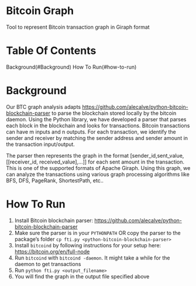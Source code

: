 # Bitcoin Graph
Tool to represent Bitcoin transaction graph in Giraph format 

# Table Of Contents
Background(#Background)
How To Run(#how-to-run)


# Background
Our BTC graph analysis adapts https://github.com/alecalve/python-bitcoin-blockchain-parser to parse the blockchain stored locally by the bitcoin daemon. Using the Python library, we have developed a parser that parses each block in the blockchain and looks for transactions. Bitcoin transactions can have m inputs and n outputs. For each transaction, we identify the sender and receiver by matching the sender address and sender amount in the transaction input/output.

The parser then represents the graph in the format 
[sender_id,sent_value,[[receiver_id, received_value],...]] 
for each sent amount in the transaction. This is one of the supported formats of Apache Giraph. Using this graph, we can analyze the transactions using various graph processing algorithms like BFS, DFS, PageRank, ShortestPath, etc.. 

# How To Run
1. Install Bitcoin blockchain parser: https://github.com/alecalve/python-bitcoin-blockchain-parser
2. Make sure the parser is in your `PYTHONPATH` OR copy the parser to the package’s folder `cp fti.py <python-bitcoin-blockchain-parser>`
3. Install `bitcoind` by following instructions for your setup here: https://bitcoin.org/en/full-node
4. Run `bitcoind` with `bitcoind -daemon`. It might take a while for the daemon to get transactions
5. Run `python fti.py <output_filename>`
6. You will find the graph in the output file specified above
